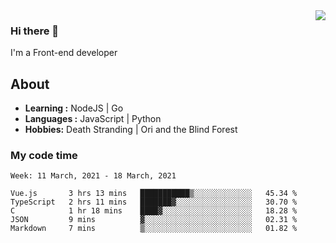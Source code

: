 <img align='right' src="https://github-readme-stats.vercel.app/api?username=strugglebak&show_icons=true">

### Hi there 👋

I'm a Front-end developer

## About

-  **Learning :** NodeJS | Go
-  **Languages :** JavaScript | Python
-  **Hobbies:** Death Stranding | Ori and the Blind Forest

### My code time

<!--START_SECTION:waka-->
```text
Week: 11 March, 2021 - 18 March, 2021

Vue.js       3 hrs 13 mins   ███████████▒░░░░░░░░░░░░░   45.34 % 
TypeScript   2 hrs 11 mins   ███████▓░░░░░░░░░░░░░░░░░   30.70 % 
C            1 hr 18 mins    ████▓░░░░░░░░░░░░░░░░░░░░   18.28 % 
JSON         9 mins          ▓░░░░░░░░░░░░░░░░░░░░░░░░   02.31 % 
Markdown     7 mins          ▒░░░░░░░░░░░░░░░░░░░░░░░░   01.82 % 
```
<!--END_SECTION:waka-->
